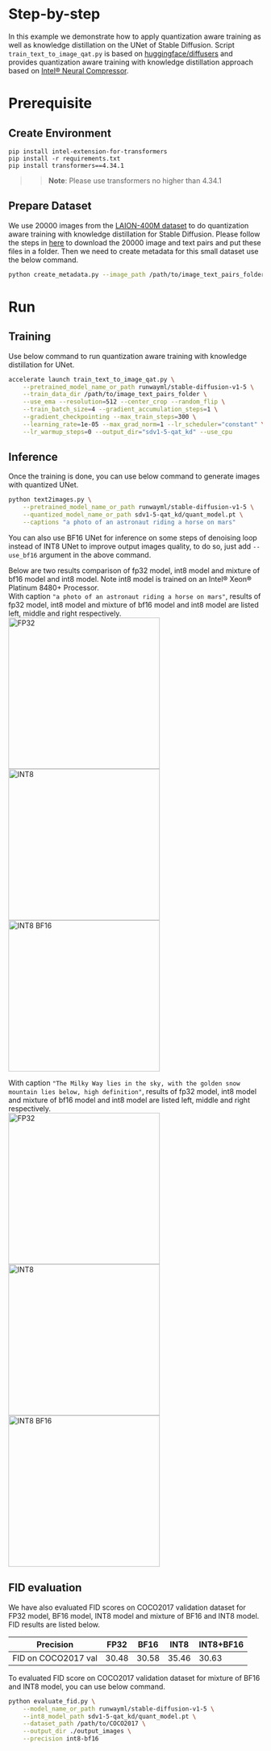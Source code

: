 Step-by-step
============

In this example we demonstrate how to apply quantization aware training as well as knowledge distillation on the UNet of Stable Diffusion. Script ```train_text_to_image_qat.py``` is based on [huggingface/diffusers](https://github.com/huggingface/diffusers/tree/main/examples/text_to_image) and provides quantization aware training with knowledge distillation approach based on [Intel® Neural Compressor](https://github.com/intel/neural-compressor).

# Prerequisite​

## Create Environment
```
pip install intel-extension-for-transformers
pip install -r requirements.txt
pip install transformers==4.34.1
```
>>**Note**: Please use transformers no higher than 4.34.1


## Prepare Dataset
We use 20000 images from the [LAION-400M dataset](https://laion.ai/blog/laion-400-open-dataset/) to do quantization aware training with knowledge distillation for Stable Diffusion. Please follow the steps in [here](https://laion.ai/blog/laion-400-open-dataset/) to download the 20000 image and text pairs and put these files in a folder. Then we need to create metadata for this small dataset use the below command.
```bash
python create_metadata.py --image_path /path/to/image_text_pairs_folder
```


# Run

## Training
Use below command to run quantization aware training with knowledge distillation for UNet.
```bash
accelerate launch train_text_to_image_qat.py \
    --pretrained_model_name_or_path runwayml/stable-diffusion-v1-5 \
    --train_data_dir /path/to/image_text_pairs_folder \
    --use_ema --resolution=512 --center_crop --random_flip \
    --train_batch_size=4 --gradient_accumulation_steps=1 \
    --gradient_checkpointing --max_train_steps=300 \
    --learning_rate=1e-05 --max_grad_norm=1 --lr_scheduler="constant" \
    --lr_warmup_steps=0 --output_dir="sdv1-5-qat_kd" --use_cpu
```

## Inference

Once the training is done, you can use below command to generate images with quantized UNet.
```bash
python text2images.py \
    --pretrained_model_name_or_path runwayml/stable-diffusion-v1-5 \
    --quantized_model_name_or_path sdv1-5-qat_kd/quant_model.pt \
    --captions "a photo of an astronaut riding a horse on mars"
```

You can also use BF16 UNet for inference on some steps of denoising loop instead of INT8 UNet to improve output images quality, to do so, just add `--use_bf16` argument in the above command.

Below are two results comparison of fp32 model, int8 model and mixture of bf16 model and int8 model. Note int8 model is trained on an Intel® Xeon® Platinum 8480+ Processor.
<br>
With caption `"a photo of an astronaut riding a horse on mars"`, results of fp32 model, int8 model and mixture of bf16 model and int8 model are listed left, middle and right respectively.
<br>
<img src="./fp32 images/a photo of an astronaut riding a horse on mars fp32.png" width = "300" height = "300" alt="FP32" align=center />
<img src="./int8 images/a photo of an astronaut riding a horse on mars int8.png" width = "300" height = "300" alt="INT8" align=center />
<img src="./int8 bf16 images/a photo of an astronaut riding a horse on mars int8 bf16.png" width = "300" height = "300" alt="INT8 BF16" align=center />

With caption `"The Milky Way lies in the sky, with the golden snow mountain lies below, high definition"`, results of fp32 model, int8 model and mixture of bf16 model and int8 model are listed left, middle and right respectively.
<br>
<img src="./fp32 images/The Milky Way lies in the sky, with the golden snow mountain lies below, high definition fp32.png" width = "300" height = "300" alt="FP32" align=center />
<img src="./int8 images/The Milky Way lies in the sky, with the golden snow mountain lies below, high definition int8.png" width = "300" height = "300" alt="INT8" align=center />
<img src="./int8 bf16 images/The Milky Way lies in the sky, with the golden snow mountain lies below, high definition int8 bf16.png" width = "300" height = "300" alt="INT8 BF16" align=center />

## FID evaluation
We have also evaluated FID scores on COCO2017 validation dataset for FP32 model, BF16 model, INT8 model and mixture of BF16 and INT8 model. FID results are listed below.

| Precision            | FP32  | BF16  | INT8  | INT8+BF16 |
|----------------------|-------|-------|-------|-----------|
| FID on COCO2017 val  | 30.48 | 30.58 | 35.46 | 30.63     |

To evaluated FID score on COCO2017 validation dataset for mixture of BF16 and INT8 model, you can use below command.

```bash
python evaluate_fid.py \
    --model_name_or_path runwayml/stable-diffusion-v1-5 \
    --int8_model_path sdv1-5-qat_kd/quant_model.pt \
    --dataset_path /path/to/COCO2017 \
    --output_dir ./output_images \
    --precision int8-bf16
```
